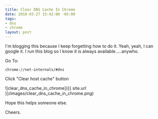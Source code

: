 ```yaml
---
title: Clear DNS Cache In Chrome
date: 2018-03-27 15:42:00 -05:00
tags:
- dns
- chrome
layout: post
---
```


I'm blogging this because I keep forgetting how to do it.  Yeah, yeah, I can google it.  I run this blog so I know it is always available.....anywho.

<!--more-->
Go To:

    chrome://net-internals/#dns

Click "Clear host cache" button

![clear_dns_cache_in_chrome]({{ site.url }}/images/clear_dns_cache_in_chrome.png)


Hope this helps someone else.

Cheers.

